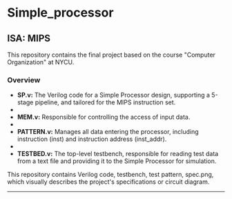 # Simple_processor

## ISA: MIPS

This repository contains the final project based on the course "Computer Organization" at NYCU.

### Overview

- **SP.v:** The Verilog code for a Simple Processor design, supporting a 5-stage pipeline, and tailored for the MIPS instruction set.
- 
- **MEM.v:** Responsible for controlling the access of input data.
- 
- **PATTERN.v:** Manages all data entering the processor, including instruction (inst) and instruction address (inst_addr).
- 
- **TESTBED.v:** The top-level testbench, responsible for reading test data from a text file and providing it to the Simple Processor for simulation.

This repository contains Verilog code, testbench, test pattern, spec.png, which visually describes the project's specifications or circuit diagram.

---

